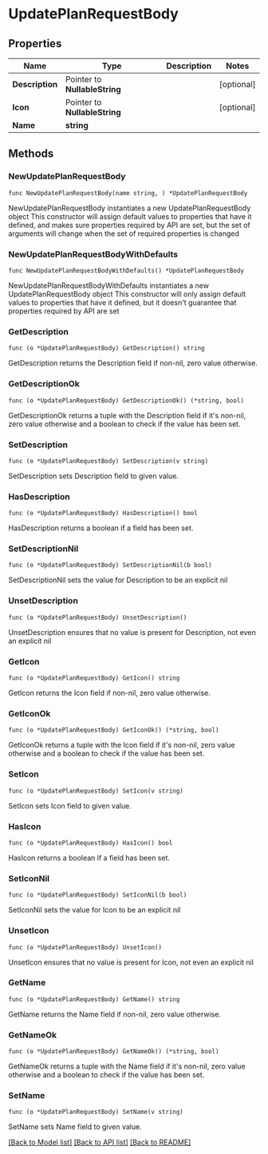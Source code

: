 # UpdatePlanRequestBody

## Properties

Name | Type | Description | Notes
------------ | ------------- | ------------- | -------------
**Description** | Pointer to **NullableString** |  | [optional] 
**Icon** | Pointer to **NullableString** |  | [optional] 
**Name** | **string** |  | 

## Methods

### NewUpdatePlanRequestBody

`func NewUpdatePlanRequestBody(name string, ) *UpdatePlanRequestBody`

NewUpdatePlanRequestBody instantiates a new UpdatePlanRequestBody object
This constructor will assign default values to properties that have it defined,
and makes sure properties required by API are set, but the set of arguments
will change when the set of required properties is changed

### NewUpdatePlanRequestBodyWithDefaults

`func NewUpdatePlanRequestBodyWithDefaults() *UpdatePlanRequestBody`

NewUpdatePlanRequestBodyWithDefaults instantiates a new UpdatePlanRequestBody object
This constructor will only assign default values to properties that have it defined,
but it doesn't guarantee that properties required by API are set

### GetDescription

`func (o *UpdatePlanRequestBody) GetDescription() string`

GetDescription returns the Description field if non-nil, zero value otherwise.

### GetDescriptionOk

`func (o *UpdatePlanRequestBody) GetDescriptionOk() (*string, bool)`

GetDescriptionOk returns a tuple with the Description field if it's non-nil, zero value otherwise
and a boolean to check if the value has been set.

### SetDescription

`func (o *UpdatePlanRequestBody) SetDescription(v string)`

SetDescription sets Description field to given value.

### HasDescription

`func (o *UpdatePlanRequestBody) HasDescription() bool`

HasDescription returns a boolean if a field has been set.

### SetDescriptionNil

`func (o *UpdatePlanRequestBody) SetDescriptionNil(b bool)`

 SetDescriptionNil sets the value for Description to be an explicit nil

### UnsetDescription
`func (o *UpdatePlanRequestBody) UnsetDescription()`

UnsetDescription ensures that no value is present for Description, not even an explicit nil
### GetIcon

`func (o *UpdatePlanRequestBody) GetIcon() string`

GetIcon returns the Icon field if non-nil, zero value otherwise.

### GetIconOk

`func (o *UpdatePlanRequestBody) GetIconOk() (*string, bool)`

GetIconOk returns a tuple with the Icon field if it's non-nil, zero value otherwise
and a boolean to check if the value has been set.

### SetIcon

`func (o *UpdatePlanRequestBody) SetIcon(v string)`

SetIcon sets Icon field to given value.

### HasIcon

`func (o *UpdatePlanRequestBody) HasIcon() bool`

HasIcon returns a boolean if a field has been set.

### SetIconNil

`func (o *UpdatePlanRequestBody) SetIconNil(b bool)`

 SetIconNil sets the value for Icon to be an explicit nil

### UnsetIcon
`func (o *UpdatePlanRequestBody) UnsetIcon()`

UnsetIcon ensures that no value is present for Icon, not even an explicit nil
### GetName

`func (o *UpdatePlanRequestBody) GetName() string`

GetName returns the Name field if non-nil, zero value otherwise.

### GetNameOk

`func (o *UpdatePlanRequestBody) GetNameOk() (*string, bool)`

GetNameOk returns a tuple with the Name field if it's non-nil, zero value otherwise
and a boolean to check if the value has been set.

### SetName

`func (o *UpdatePlanRequestBody) SetName(v string)`

SetName sets Name field to given value.



[[Back to Model list]](../README.md#documentation-for-models) [[Back to API list]](../README.md#documentation-for-api-endpoints) [[Back to README]](../README.md)


